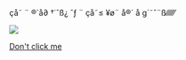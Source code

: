 çå˜ ¨ ®´å∂ †˙ˆß¿
ˆƒ ¨ çå˜≤ ¥ø¨ å®´ å g´˜ˆ¨ß⁄⁄⁄⁄⁄⁄

![](https://static.wikia.nocookie.net/ultradragonball/images/7/75/Tumblr_lwizcpFo3q1qjrs4wo1_250.gif/revision/latest?cb=20130303164253)

[Don't click me](https://www.google.com/search?sca_esv=986fab27ce48bd4c&rlz=1C5CHFA_enUS1126US1127&sxsrf=AHTn8zrKU7gxz63c7gutb2AXjWD4vqpUYg:1741552496305&q=rick+roll&udm=2&fbs=ABzOT_CWdhQLP1FcmU5B0fn3xuWpA-dk4wpBWOGsoR7DG5zJBjLjqIC1CYKD9D-DQAQS3Z44LBK6yTXN_5587Z3ya9D76ZZ826DWN9d1Qgzn83HTxkNyD-y2lvIVOgVuXoW4DIBemkWpiAh5dAj38Z0PC4v-xHue7DNBjXSEv0oaT8EQq8rpOkIZmT4uFJd5QLVFJ1T3gEzNHJem1v1gc2MBCvlPJWjJUQ&sa=X&sqi=2&ved=2ahUKEwjtpJnP7P2LAxV7j4kEHYgJDwoQtKgLegQIFRAB&biw=1440&bih=778&dpr=2)
